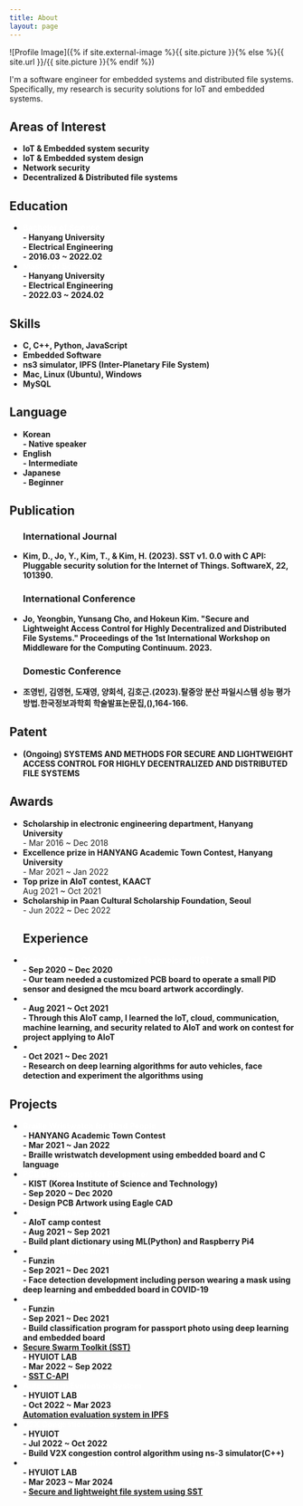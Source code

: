 ```yaml
---
title: About
layout: page
---
```

![Profile Image]({% if site.external-image %}{{ site.picture }}{% else %}{{ site.url }}/{{ site.picture }}{% endif %})

<p> I'm a software engineer for embedded systems and distributed file systems. Specifically, my research is security solutions for IoT and embedded systems.</p>

<h2>Areas of Interest</h2>
<ul>
	<li><b>IoT & Embedded system security</b></li>
	<li><b>IoT & Embedded system design</b></li>
	<li><b>Network security</b></li>
	<li><b>Decentralized & Distributed file systems</b></li>
</ul>

<h2>Education</h2>

<ul>
	<li><b><span style="color:white">Bachelor of Science</span><br>- Hanyang University<br>- Electrical Engineering<br>- 2016.03 ~ 2022.02</b></li>
	<li><b><span style="color:white">Master of Science</span><br>- Hanyang University<br>- Electrical Engineering<br>- 2022.03 ~ 2024.02</b></li></ul>

<h2>Skills</h2>

<ul class="skill-list">
	<li><b>C, C++, Python, JavaScript</b></li>
	<li><b>Embedded Software</b></li>
	<li><b>ns3 simulator, IPFS (Inter-Planetary File System)</b></li>
	<li><b>Mac, Linux (Ubuntu), Windows</b></li>
	<li><b>MySQL</b></li>
</ul>

<h2>Language</h2>

<ul>
	<li><b>Korean<br>- Native speaker</b></li>
	<li><b>English<br>- Intermediate</b></li>
	<li><b>Japanese<br>- Beginner</b></li>
</ul>

<h2> Publication </h2>

<ul>
	<h3> International Journal </h3>
	<li><b>Kim, D., Jo, Y., Kim, T., & Kim, H. (2023). SST v1. 0.0 with C API: Pluggable security solution for the Internet of Things. SoftwareX, 22, 101390.</b></li>
	<h3> International Conference </h3>
	<li><b>Jo, Yeongbin, Yunsang Cho, and Hokeun Kim. "Secure and Lightweight Access Control for Highly Decentralized and Distributed File Systems." Proceedings of the 1st International Workshop on Middleware for the Computing Continuum. 2023.</b></li>
	<h3> Domestic Conference </h3>
	<li><b>조영빈, 김영현, 도재영, 양회석, 김호근.(2023).탈중앙 분산 파일시스템 성능 평가 방법.한국정보과학회 학술발표논문집,(),164-166.</b></li>

</ul>

<h2>Patent</h2>

<ul>
	<li><b>(Ongoing) SYSTEMS AND METHODS FOR SECURE AND LIGHTWEIGHT ACCESS CONTROL FOR HIGHLY DECENTRALIZED AND DISTRIBUTED FILE SYSTEMS</b></li>
</ul>

<h2>Awards</h2>

<ul>
	<li><b>Scholarship in electronic engineering department, Hanyang University</b><br>- Mar 2016 ~ Dec 2018</li>
	<li><b>Excellence prize in HANYANG Academic Town Contest, Hanyang University</b><br>- Mar 2021 ~ Jan 2022</li>
	<li><b>Top prize in AIoT contest, KAACT</b><br>Aug 2021 ~ Oct 2021</li>
	<li><b>Scholarship in Paan Cultural Scholarship Foundation, Seoul</b><br>- Jun 2022 ~ Dec 2022</li>
</ul>

<ul>
	<h2>Experience</h2>
	<li><b><span style="color:white">Korea Institute Of Science And Technology(KIST)</span><br>- Sep 2020 ~ Dec 2020<br>- Our team needed a customized PCB board to operate a small PID sensor and designed the mcu board artwork accordingly.</b></li>
	<li><b><span style="color:white">KAACT AIoT Camp</span><br>- Aug 2021 ~ Oct 2021<br>- Through this AIoT camp, I learned the IoT, cloud, communication, machine learning, and security related to AIoT and work on contest for project applying to AIoT</b></li>
	<li><b><span style="color:white">Funzin</span><br>- Oct 2021 ~ Dec 2021<br>- Research on deep learning algorithms for auto vehicles, face detection and experiment the algorithms using</b></li>
</ul>

<h2>Projects</h2>

<ul>
	<li><b><span style="color:white"> Braille Wristwatch for Blind People</span><br>- HANYANG Academic Town Contest<br>- Mar 2021 ~ Jan 2022<br>- Braille wristwatch development using embedded board and C language</b></li>
	<li><b><span style="color:white">PCB Development for PID sensor</span><br>- KIST (Korea Institute of Science and Technology)<br>- Sep 2020 ~ Dec 2020<br>- Design PCB Artwork using Eagle CAD</b></li>
	<li><b><span style="color:white">Plant Dictionary</span><br>- AIoT camp contest<br>- Aug 2021 ~ Sep 2021<br>- Build plant dictionary using ML(Python) and Raspberry Pi4</b></li>
	<li><b><span style="color:white">Face Detection(with mask)</span><br>- Funzin<br>- Sep 2021 ~ Dec 2021<br>- Face detection development including person wearing a mask using deep learning and embedded board in COVID-19</b></li>
	<li><b><span style="color:white">Passport Photo</span><br>- Funzin<br>- Sep 2021 ~ Dec 2021<br>- Build classification program for passport photo using deep learning and embedded board</b></li>
	<li><b><span style="color:white"><a href="https://github.com/iotauth/iotauth">Secure Swarm Toolkit (SST)</a></span><br>- HYUIOT LAB<br>- Mar 2022 ~ Sep 2022<br>- <a href="https://github.com/iotauth/sst-c-api/tree/master">SST C-API</a></b></li>
	<li><b><span style="color:white">Automation Evaluation System</span><br>- HYUIOT LAB<br>- Oct 2022 ~ Mar 2023<br><a href="https://github.com/hyu-iot/ipfs-experiment">Automation evaluation system in IPFS</a></b></li>
	<li><b><span style="color:white">V2X Congestion Control</span><br>- HYUIOT<br>- Jul 2022 ~ Oct 2022<br>- Build V2X congestion control algorithm using ns-3 simulator(C++)</b></li>
	<li><b><span style="color:white">Security for Decentralized Distributed File Systems</span><br>- HYUIOT LAB<br>- Mar 2023 ~ Mar 2024<br>- <a href="https://dl.acm.org/doi/abs/10.1145/3631309.3632832">Secure and lightweight file system using SST</a></b></li>
	<!-- <li><b><span style="color:white"></span><br>- HYUIOT LAB<br>- Oct 2022 ~ Mar 2023<br></b></li> -->
	
</ul>
